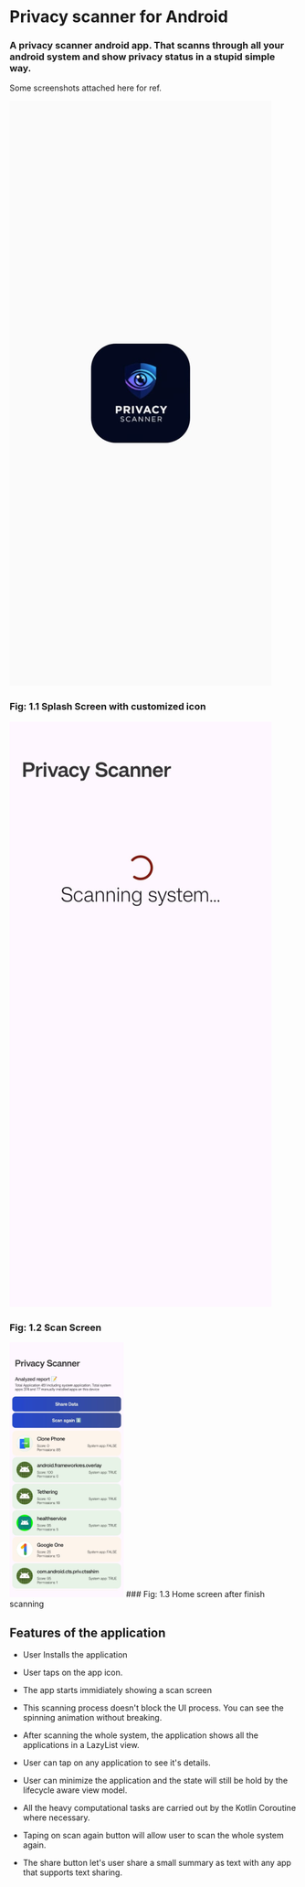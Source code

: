 # Privacy scanner for Android

### A privacy scanner android app. That scanns through all your android system and show privacy status in a stupid simple way. 


Some screenshots attached here for ref.

!["Splash Screen"](./images/splash-screen.jpg)
### Fig: 1.1 Splash Screen with customized icon


!["Splash Screen"](./images/scan-screen.jpg)
### Fig: 1.2 Scan Screen


<img src="./images/home-screen.jpg" alt="Home screen" width="200px"/>
### Fig: 1.3 Home screen after finish scanning



## Features of the application

- User Installs the application
- User taps on the app icon. 
- The app starts immidiately showing a scan screen
- This scanning process doesn't block the UI process. You can see the spinning animation without breaking.
- After scanning the whole system, the application shows all the applications in a LazyList view. 
- User can tap on any application to see it's details. 
- User can minimize the application and the state will still be hold by the lifecycle aware view model. 
- All the heavy computational tasks are carried out by the Kotlin Coroutine where necessary. 

- Taping on scan again button will allow user to scan the whole system again. 
- The share button let's user share a small summary as text with any app that supports text sharing. 


